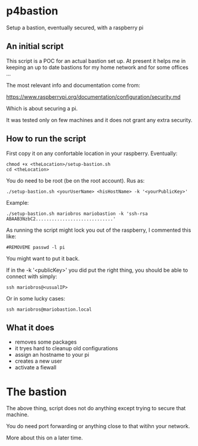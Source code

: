 # p4bastion

Setup a bastion, eventually secured, with a raspberry pi

## An initial script

This script is a POC for an actual bastion set up. At present it helps me
in keeping an up to date bastions for my home network and for some offices ...

The most relevant info and documentation come from:

https://www.raspberrypi.org/documentation/configuration/security.md

Which is about securing a pi.

It was tested only on few machines and it does not grant any extra security.

## How to run the script

First copy it on any confortable location in your raspberry. Eventually:

    chmod +x <theLocation>/setup-bastion.sh
    cd <theLocation>

You do need to be root (be on the root account). Rus as:

    ./setup-bastion.sh <yourUserName> <hisHostName> -k '<yourPublicKey>'

Example:

    ./setup-bastion.sh mariobros mariobastion -k 'ssh-rsa ABAAB3NzbC2.............................'

As running the script might lock you out of the raspberry, I commented this like:

    #REMOVEME passwd -l pi

You might want to put it back.

If in the -k '\<publicKey\>' you did put the right thing, you should be able to connect
with simply:

    ssh mariobros@<usualIP>

Or in some lucky cases:

    ssh mariobros@mariobastion.local


## What it does

 - removes some packages
 - it tryes hard to cleanup old configurations
 - assign an hostname to your pi
 - creates a new user
 - activate a fiewall

# The bastion

The above thing, script does not do anything except trying to secure that machine.

You do need port forwarding or anything close to that witihn your network.

More about this on a later time.